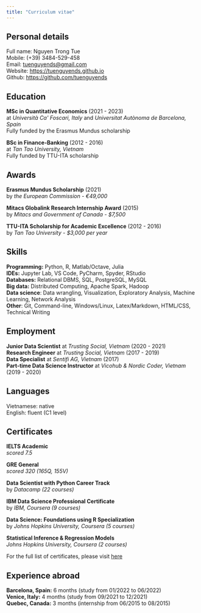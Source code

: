 ```yaml
---
title: "Curriculum vitae"
---
```


## Personal details

Full name: Nguyen Trong Tue  
Mobile: (+39) 3484-529-458  
Email: tuenguyends@gmail.com  
Website: https://tuenguyends.github.io  
Github: https://github.com/tuenguyends  

## Education

**MSc in Quantitative Economics** (2021 - 2023)  
at *Università Ca' Foscari, Italy* and *Universitat Autònoma de Barcelona, Spain*    
Fully funded by the Erasmus Mundus scholarship

**BSc in Finance-Banking** (2012 - 2016)   
at *Tan Tao University, Vietnam*  
Fully funded by TTU-ITA scholarship

## Awards

**Erasmus Mundus Scholarship** (2021)  
by *the European Commission - €49,000*

**Mitacs Globalink Research Internship Award** (2015)  
by *Mitacs and Government of Canada - $7,500*

**TTU-ITA Scholarship for Academic Excellence** (2012 - 2016)  
by *Tan Tao University - $3,000 per year*

## Skills

**Programming:** Python, R, Matlab/Octave, Julia  
**IDEs:** Jupyter Lab, VS Code, PyCharm, Spyder, RStudio  
**Databases:** Relational DBMS, SQL, PostgreSQL, MySQL  
**Big data:** Distributed Computing, Apache Spark, Hadoop  
**Data science**: Data wrangling, Visualization, Exploratory Analysis, Machine Learning, Network Analysis  
**Other**: Git, Command-line, Windows/Linux, Latex/Markdown, HTML/CSS, Technical Writing  

## Employment
**Junior Data Scientist** at *Trusting Social, Vietnam* (2020 - 2021)  
**Research Engineer** at *Trusting Social, Vietnam* (2017 - 2019)  
**Data Specialist** at *Sentifi AG, Vietnam* (2017)  
**Part-time Data Science Instructor** at *Vicohub & Nordic Coder, Vietnam* (2019 - 2020)


## Languages

Vietnamese: native  
English: fluent (C1 level)

## Certificates

**IELTS Academic**  
*scored 7.5*

**GRE General**  
*scored 320 (165Q, 155V)*

**Data Scientist with Python Career Track**  
by *Datacamp (22 courses)*

**IBM Data Science Professional Certificate**  
by *IBM, Coursera (9 courses)*

**Data Science: Foundations using R Specialization**  
by *Johns Hopkins University, Coursera (5 courses)*

**Statistical Inference & Regression Models**  
*Johns Hopkins University, Coursera (2 courses)*

For the full list of certificates, please visit [here](https://tuenguyends.github.io/cert)

## Experience abroad
**Barcelona, Spain:** 6 months (study from 01/2022 to 06/2022)  
**Venice, Italy:** 4 months (study from 09/2021 to 12/2021)  
**Quebec, Canada:** 3 months (internship from 06/2015 to 08/2015)  

